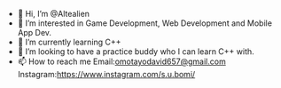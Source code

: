 - 👋 Hi, I’m @Altealien
- 👀 I’m interested in Game Development, Web Development and Mobile App Dev.
- 🌱 I’m currently learning C++
- 💞️ I’m looking to have a practice buddy who I can learn C++ with.
- 📫 How to reach me Email:omotayodavid657@gmail.com Instagram:https://www.instagram.com/s.u.bomi/

<!---
Altealien/Altealien is a ✨ special ✨ repository because its `README.md` (this file) appears on your GitHub profile.
You can click the Preview link to take a look at your changes.
--->
